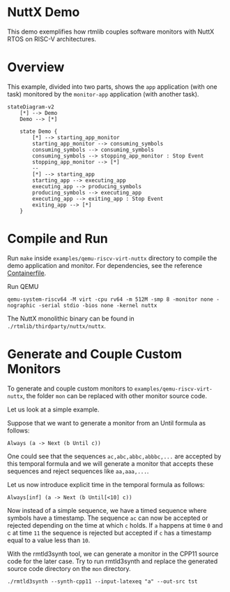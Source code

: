 # NuttX Demo

This demo exemplifies how rtmlib couples software monitors with NuttX RTOS on RISC-V architectures.

# Overview

This example, divided into two parts, shows the `app` application (with one task) monitored by the `monitor-app` application (with another task).

```mermaid
stateDiagram-v2
    [*] --> Demo
    Demo --> [*]

    state Demo {
        [*] --> starting_app_monitor
        starting_app_monitor --> consuming_symbols
        consuming_symbols --> consuming_symbols
        consuming_symbols --> stopping_app_monitor : Stop Event
        stopping_app_monitor --> [*]
        --
        [*] --> starting_app
        starting_app --> executing_app
        executing_app --> producing_symbols
        producing_symbols --> executing_app
        executing_app --> exiting_app : Stop Event
        exiting_app --> [*]
    }
```

# Compile and Run

Run `make` inside `examples/qemu-riscv-virt-nuttx` directory to compile the demo application and monitor. For dependencies, see the reference [Containerfile](../../Containerfile).

Run QEMU
```
qemu-system-riscv64 -M virt -cpu rv64 -m 512M -smp 8 -monitor none -nographic -serial stdio -bios none -kernel nuttx
```
The NuttX monolithic binary can be found in `./rtmlib/thirdparty/nuttx/nuttx`.

# Generate and Couple Custom Monitors

To generate and couple custom monitors to `examples/qemu-riscv-virt-nuttx`, the folder `mon` can be replaced with other monitor source code.

Let us look at a simple example.

Suppose that we want to generate a monitor from an Until formula as follows:
```
Always (a -> Next (b Until c))
```

One could see that the sequences `ac,abc,abbc,abbbc,...` are accepted by this temporal formula and we will generate a monitor that accepts these sequences and reject sequences like `aa,aaa,...`.

Let us now introduce explicit time in the temporal formula as follows:
```
Always[inf] (a -> Next (b Until[<10] c))
```
Now instead of a simple sequence, we have a timed sequence where symbols have a timestamp. The sequence `ac` can now be accepted or rejected depending on the time at which `c` holds. If `a` happens at time `0` and c at time `11` the sequence is rejected but accepted if `c` has a timestamp equal to a value less than `10`.

With the rmtld3synth tool, we can generate a monitor in the CPP11 source code for the later case. Try to run rmtld3synth and replace the generated source code directory on the `mon` directory.

```
./rmtld3synth --synth-cpp11 --input-latexeq "a" --out-src tst
```
